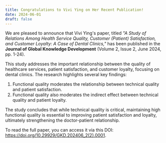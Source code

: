 ```yaml
---
title: Congratulations to Vivi Ying on Her Recent Publication!
date: 2024-06-01
draft: false
---
```


We are pleased to announce that Vivi Ying's paper, titled *"A Study of Relations Among Health Service Quality, Customer (Patient) Satisfaction, and Customer Loyalty: A Case of Dental Clinics,"* has been published in the **Journal of Global Knowledge Development** (Volume 2, Issue 2, June 2024, pp. 1-24).

This study addresses the important relationship between the quality of healthcare services, patient satisfaction, and customer loyalty, focusing on dental clinics. The research highlights several key findings:

1. Functional quality moderates the relationship between technical quality and patient satisfaction.
2. Functional quality also moderates the indirect effect between technical quality and patient loyalty.

The study concludes that while technical quality is critical, maintaining high functional quality is essential to improving patient satisfaction and loyalty, ultimately strengthening the doctor-patient relationship.

To read the full paper, you can access it via this DOI: https://doi.org/10.29929/GKD.202406_2(2).0001.
